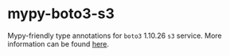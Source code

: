 # mypy-boto3-s3

Mypy-friendly type annotations for `boto3` 1.10.26 `s3` service.
More information can be found [here](https://github.com/vemel/mypy_boto3).